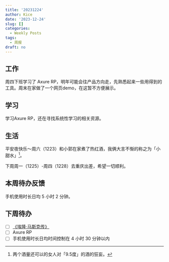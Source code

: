 ```yaml
---
title: '20231224'
author: Kice
date: '2023-12-24'
slug: []
categories:
  - Weekly Posts
tags:
  - 周报
draft: no
---
```


## 工作

周四下班学习了 Axure RP，明年可能会往产品方向走，先熟悉起来一些用得到的工具。周末在家做了一个网页demo，在这暂不方便展示。

## 学习

学习Axure RP，还在寻找系统性学习的相关资源。

## 生活

平安夜快乐～周六（1223）和小郭在家煮了热红酒，我俩大言不惭的称之为「小甜水」[^1]。

下周周一（1225）-周四（1228）去重庆出差，希望一切顺利。


## 本周待办反馈

手机使用时长日均 5 小时 2 分钟。

## 下周待办

- [ ] [《埃隆·马斯克传》](https://book.douban.com/subject/36518892/)
- [ ] Axure RP
- [ ] 手机使用时长日均时间控制在 4 小时 30 分钟以内

[^1]: 两个酒量还可以的女人对「9.5度」的酒的狂妄。
